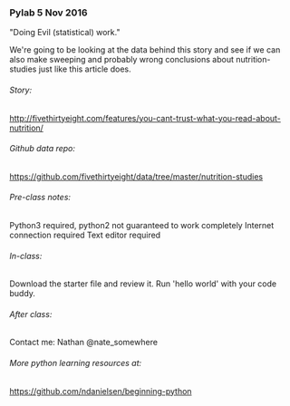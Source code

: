
### Pylab 5 Nov 2016
"Doing Evil (statistical) work."

We're going to be looking at the data behind this story and see if we can also make sweeping and probably wrong conclusions about nutrition-studies just like this article does.

###### Story:
http://fivethirtyeight.com/features/you-cant-trust-what-you-read-about-nutrition/

###### Github data repo:
https://github.com/fivethirtyeight/data/tree/master/nutrition-studies

###### Pre-class notes:

Python3 required, python2 not guaranteed to work completely
Internet connection required
Text editor required


###### In-class:

Download the starter file and review it. Run 'hello world' with your code buddy.



###### After class:

Contact me:
Nathan @nate_somewhere


###### More python learning resources at:
https://github.com/ndanielsen/beginning-python
